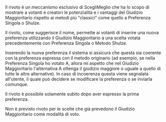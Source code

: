 Il rivoto è un meccanismo esclusivo di ScegliMeglio che ha lo scopo di mostrare a votanti e creatori le potenzialità e i vantaggi del Giudizio Maggioritario rispetto ai metodi più "classici" come quello a Preferenza Singola o Shulze.

Il rivoto, come suggerisce il nome, permette ai votanti di inserire una nuova preferenza utilizzando il Giudizio Maggioritario a una scelta votata precedentemente con Preferenza Singola o Metodo Shulze.

Inserendo la nuova preferenza il sistema si assicura che questa sia coerente con la preferenza espressa con il metodo originario (ad esempio, se nella Preferenza Singola ho votato A, allora mi aspetto che nel Giudizio Maggioritario l'alternativa A ottenga il giudizio maggiore o uguale a quello di tutte le altre alternative). In caso di incoerenza questa viene segnalata all'utente, il quale può decidere se modificare la preferenza o se inviarla comunque.

Il rivoto è possibile solamente subito dopo aver espresso la prima preferenza.

Non è previsto rivoto per le scelte che già prevedono il Giudizio Maggioritario come modalità di voto.